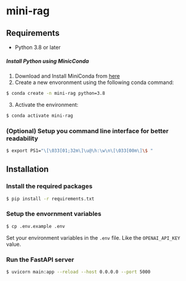 # mini-rag

## Requirements

- Python 3.8 or later

##### Install Python using MinicConda

1) Download and Install MiniConda from [here](https://docs.anaconda.com/miniconda/#quick-command-line-install)
2) Create a new envoronment using the following conda command:
```bash
$ conda create -n mini-rag python=3.8
```
3) Activate the environment:
```bash
$ conda activate mini-rag
```
### (Optional) Setup you command line interface for better readability
```bash
$ export PS1="\[\033[01;32m\]\u@\h:\w\n\[\033[00m\]\$ "
```

## Installation

### Install the required packages
```bash
$ pip install -r requirements.txt
```

### Setup the envornment variables 
```bash
$ cp .env.example .env
```
Set your environment variables in the `.env` file. Like the `OPENAI_API_KEY` value.

### Run the FastAPI server
```bash
$ uvicorn main:app --reload --host 0.0.0.0 --port 5000
```